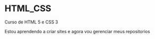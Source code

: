 # HTML_CSS
 Curso de HTML 5 e CSS 3

 Estou aprendendo a criar sites e agora vou gerenciar meus repositorios

